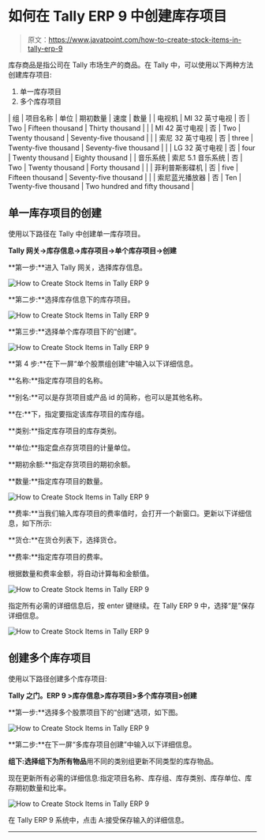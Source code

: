 # 如何在 Tally ERP 9 中创建库存项目

> 原文：<https://www.javatpoint.com/how-to-create-stock-items-in-tally-erp-9>

库存商品是指公司在 Tally 市场生产的商品。在 Tally 中，可以使用以下两种方法创建库存项目:

1.  单一库存项目
2.  多个库存项目

| 组 | 项目名称 | 单位 | 期初数量 | 速度 | 数量 |
| 电视机 | MI 32 英寸电视 | 否 | Two | Fifteen thousand | Thirty thousand |
|  | MI 42 英寸电视 | 否 | Two | Twenty thousand | Seventy-five thousand |
|  | 索尼 32 英寸电视 | 否 | three | Twenty-five thousand | Seventy-five thousand |
|  | LG 32 英寸电视 | 否 | four | Twenty thousand | Eighty thousand |
| 音乐系统 | 索尼 5.1 音乐系统 | 否 | Two | Twenty thousand | Forty thousand |
|  | 菲利普斯影碟机 | 否 | five | Fifteen thousand | Seventy-five thousand |
|  | 索尼蓝光播放器 | 否 | Ten | Twenty-five thousand | Two hundred and fifty thousand |

## 单一库存项目的创建

使用以下路径在 Tally 中创建单一库存项目。

**Tally 网关→库存信息→库存项目→单个库存项目→创建**

**第一步:**进入 Tally 网关，选择库存信息。

![How to Create Stock Items in Tally ERP 9](img/a31030d5dc7e36cfa5d332bdb707184d.png)

**第二步:**选择库存信息下的库存项目。

![How to Create Stock Items in Tally ERP 9](img/346ae72e3e7d8739b8b8b5e0876ac9ab.png)

**第三步:**选择单个库存项目下的“创建”。

![How to Create Stock Items in Tally ERP 9](img/89e7231b69b7ab166f91c290cdd49c40.png)

**第 4 步:**在下一屏“单个股票组创建”中输入以下详细信息。

**名称:**指定库存项目的名称。

**别名:**可以是存货项目或产品 id 的简称，也可以是其他名称。

**在:**下，指定要指定该库存项目的库存组。

**类别:**指定库存项目的库存类别。

**单位:**指定盘点存货项目的计量单位。

**期初余额:**指定存货项目的期初余额。

**数量:**指定库存项目的数量。

![How to Create Stock Items in Tally ERP 9](img/e3bc2bcf1c2200a2670c36e004f06b6b.png)

**费率:**当我们输入库存项目的费率值时，会打开一个新窗口。更新以下详细信息，如下所示:

**货仓:**在货仓列表下，选择货仓。

**费率:**指定库存项目的费率。

根据数量和费率金额，将自动计算每和金额值。

![How to Create Stock Items in Tally ERP 9](img/afd7e380b42c068faa719ac9c8c52b66.png)

指定所有必需的详细信息后，按 enter 键继续。在 Tally ERP 9 中，选择“是”保存详细信息。

![How to Create Stock Items in Tally ERP 9](img/2331ae59d4281085f450330c83b08f68.png)

## 创建多个库存项目

使用以下路径创建多个库存项目:

**Tally 之门。ERP 9 >库存信息>库存项目>多个库存项目>创建**

**第一步:**选择多个股票项目下的“创建”选项，如下图。

![How to Create Stock Items in Tally ERP 9](img/ab5bfb6732842fe67fb6fb1edee697ec.png)

**第二步:**在下一屏“多库存项目创建”中输入以下详细信息。

**组下:**选择组下为**所有物品**用不同的类别组更新不同类型的库存物品。

现在更新所有必需的详细信息:指定项目名称、库存组、库存类别、库存单位、库存期初数量和比率。

![How to Create Stock Items in Tally ERP 9](img/a061031f456b7fc5b82af684a7c319be.png)

在 Tally ERP 9 系统中，点击 A:接受保存输入的详细信息。

* * *